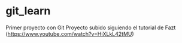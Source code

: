 # git_learn
Primer proyecto con Git
Proyecto subido siguiendo el tutorial de Fazt (https://www.youtube.com/watch?v=HiXLkL42tMU)
